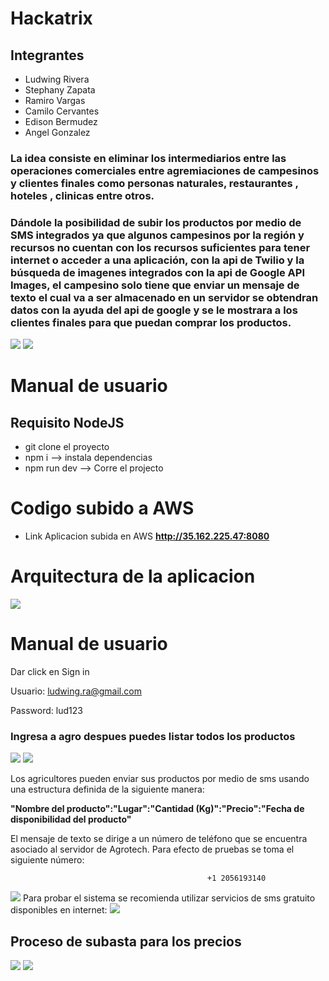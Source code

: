 # Hackatrix
## Integrantes
* Ludwing Rivera
* Stephany Zapata
* Ramiro Vargas
* Camilo Cervantes
* Edison Bermudez
* Angel Gonzalez


### La idea consiste en eliminar los intermediarios entre las operaciones comerciales entre agremiaciones de campesinos y clientes finales como personas naturales, restaurantes , hoteles , clinicas entre otros.
### Dándole la posibilidad de subir los productos por medio de SMS integrados ya que algunos campesinos por la región y recursos no cuentan con los recursos suficientes para tener internet o acceder a una aplicación, con la api de Twilio y la búsqueda de imagenes integrados con la api de Google API Images, el campesino solo tiene que enviar un mensaje de texto el cual va a ser almacenado en un servidor se obtendran datos con la ayuda del api de google y se le mostrara a los clientes finales para que puedan comprar los productos.
![](https://github.com/ramirovargas/Hackatrix/blob/master/doc/agrtech.png)
![](https://github.com/ramirovargas/Hackatrix/blob/master/doc/image.png)

# Manual de usuario
## Requisito NodeJS
* git clone el proyecto
* npm i  --> instala dependencias
* npm run dev --> Corre el projecto

# Codigo subido a AWS 

* Link Aplicacion subida en AWS **http://35.162.225.47:8080**

# Arquitectura de la aplicacion
![](https://github.com/ramirovargas/Hackatrix/blob/master/doc/arqui.jpg)

# Manual de usuario

Dar click en Sign in

Usuario: ludwing.ra@gmail.com

Password: lud123

### Ingresa a agro despues puedes listar todos los productos

![](https://github.com/ramirovargas/Hackatrix/blob/master/doc/paso%201.jpg)
![](https://github.com/ramirovargas/Hackatrix/blob/master/doc/paso%202.png)

Los agricultores pueden enviar sus productos por medio de sms usando una estructura definida de la siguiente manera:

**"Nombre del producto":"Lugar":"Cantidad (Kg)":"Precio":"Fecha de disponibilidad del producto"**
  
El mensaje de texto se dirige a un número de teléfono que se encuentra asociado al servidor de Agrotech. Para efecto de pruebas se toma el siguiente número:
  
                                                +1 2056193140
![](https://raw.githubusercontent.com/ramirovargas/Hackatrix/sms/doc/twilionumber.png)
Para probar el sistema se recomienda utilizar servicios de sms gratuito disponibles en internet:
![](https://raw.githubusercontent.com/ramirovargas/Hackatrix/sms/doc/smstest.png)

## Proceso de subasta para los precios
![](https://github.com/ramirovargas/Hackatrix/blob/master/doc/subasta1.png)
![](https://github.com/ramirovargas/Hackatrix/blob/master/doc/subasta2.png)

